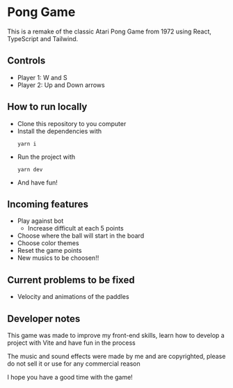 # Pong Game

This is a remake of the classic Atari Pong Game from 1972 using React, TypeScript and Tailwind.

## Controls

- Player 1: W and S
- Player 2: Up and Down arrows

## How to run locally

- Clone this repository to you computer
- Install the dependencies with
  ```
  yarn i
  ```
- Run the project with
  ```
  yarn dev
  ```
- And have fun!

## Incoming features

- Play against bot
  - Increase difficult at each 5 points
- Choose where the ball will start in the board
- Choose color themes
- Reset the game points
- New musics to be choosen!!

## Current problems to be fixed

- Velocity and animations of the paddles

## Developer notes

This game was made to improve my front-end skills, learn how to develop a project with Vite and have fun in the process

The music and sound effects were made by me and are copyrighted, please do not sell it or use for any commercial reason

I hope you have a good time with the game!
